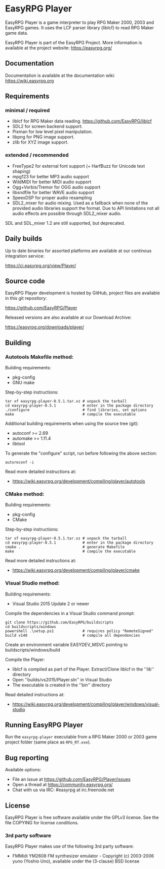 # EasyRPG Player

EasyRPG Player is a game interpreter to play RPG Maker 2000, 2003 and EasyRPG
games. It uses the LCF parser library (liblcf) to read RPG Maker game data.

EasyRPG Player is part of the EasyRPG Project. More information is
available at the project website: https://easyrpg.org/


## Documentation

Documentation is available at the documentation wiki: https://wiki.easyrpg.org


## Requirements

### minimal / required

- liblcf for RPG Maker data reading. https://github.com/EasyRPG/liblcf
- SDL2 for screen backend support.
- Pixman for low level pixel manipulation.
- libpng for PNG image support.
- zlib for XYZ image support.

### extended / recommended

- FreeType2 for external font support (+ HarfBuzz for Unicode text shaping)
- mpg123 for better MP3 audio support
- WildMIDI for better MIDI audio support
- Ogg+Vorbis/Tremor for OGG audio support
- libsndfile for better WAVE audio support
- SpeexDSP for proper audio resampling
- SDL2_mixer for audio mixing. Used as a fallback when none of the provided
  audio libraries support the format. Due to API limitations not all audio
  effects are possible through SDL2_mixer audio.

SDL and SDL_mixer 1.2 are still supported, but deprecated.

## Daily builds

Up to date binaries for assorted platforms are available at our continous
integration service:

https://ci.easyrpg.org/view/Player/


## Source code

EasyRPG Player development is hosted by GitHub, project files are available
in this git repository:

https://github.com/EasyRPG/Player

Released versions are also available at our Download Archive:

https://easyrpg.org/downloads/player/


## Building

### Autotools Makefile method:

Building requirements:

- pkg-config
- GNU make

Step-by-step instructions:

    tar xf easyrpg-player-0.5.1.tar.xz # unpack the tarball
    cd easyrpg-player-0.5.1            # enter in the package directory
    ./configure                        # find libraries, set options
    make                               # compile the executable

Additional building requirements when using the source tree (git):

- autoconf >= 2.69
- automake >= 1.11.4
- libtool

To generate the "configure" script, run before following the above section:

    autoreconf -i

Read more detailed instructions at:

* https://wiki.easyrpg.org/development/compiling/player/autotools


### CMake method:

Building requirements:

- pkg-config
- CMake

Step-by-step instructions:

    tar xf easyrpg-player-0.5.1.tar.xz # unpack the tarball
    cd easyrpg-player-0.5.1            # enter in the package directory
    cmake .                            # generate Makefile
    make                               # compile the executable

Read more detailed instructions at:

* https://wiki.easyrpg.org/development/compiling/player/cmake


### Visual Studio method:

Building requirements:

- Visual Studio 2015 Update 2 or newer

Compile the dependencies in a Visual Studio command prompt:

    git clone https://github.com/EasyRPG/buildscripts
    cd buildscripts/windows
    powershell .\setup.ps1             # requires policy "RemoteSigned"
    build v140                         # compile all dependencies

Create an environment variable EASYDEV_MSVC pointing to buildscripts/windows/build

Compile the Player:

- liblcf is compiled as part of the Player. Extract/Clone liblcf in the ''lib'' directory
- Open ''builds/vs2015/Player.sln'' in Visual Studio
- The executable is created in the ''bin'' directory

Read detailed instructions at:

* https://wiki.easyrpg.org/development/compiling/player/windows/visual-studio


## Running EasyRPG Player

Run the `easyrpg-player` executable from a RPG Maker 2000 or 2003 game
project folder (same place as `RPG_RT.exe`).


## Bug reporting

Available options:

* File an issue at https://github.com/EasyRPG/Player/issues
* Open a thread at https://community.easyrpg.org/
* Chat with us via IRC: #easyrpg at irc.freenode.net


## License

EasyRPG Player is free software available under the GPLv3 license. See the file
COPYING for license conditions.

### 3rd party software

EasyRPG Player makes use of the following 3rd party software:

* FMMidi YM2608 FM synthesizer emulator - Copyright (c) 2003-2006 yuno
  (Yoshio Uno), available under the (3-clause) BSD license
